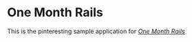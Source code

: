 # One Month Rails

This is the pinteresting sample application for
[*One Month Rails*](Http://onemonthrails.com)

